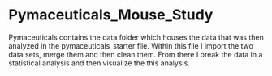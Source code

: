 # Pymaceuticals_Mouse_Study
Pymaceuticals contains the data folder which houses the data that was then analyzed in the pymaceuticals_starter file. Within this file I import the two data sets, merge them and then clean them. From there I break the data in a  statistical analysis and then visualize the this analysis.  